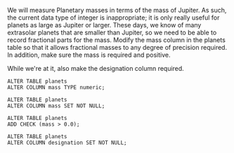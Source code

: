 We will measure Planetary masses in terms of the mass of Jupiter. As such, the current data type of integer is inappropriate; it is only really useful for planets as large as Jupiter or larger. These days, we know of many extrasolar planets that are smaller than Jupiter, so we need to be able to record fractional parts for the mass. Modify the mass column in the planets table so that it allows fractional masses to any degree of precision required. In addition, make sure the mass is required and positive.

While we're at it, also make the designation column required.

```
ALTER TABLE planets
ALTER COLUMN mass TYPE numeric;

ALTER TABLE planets
ALTER COLUMN mass SET NOT NULL;

ALTER TABLE planets
ADD CHECK (mass > 0.0);

ALTER TABLE planets
ALTER COLUMN designation SET NOT NULL;
```
